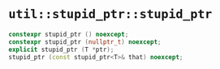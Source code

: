 # `util::stupid_ptr::stupid_ptr`

```C++
constexpr stupid_ptr () noexcept;
constexpr stupid_ptr (nullptr_t) noexcept;
explicit stupid_ptr (T *ptr);
stupid_ptr (const stupid_ptr<T>& that) noexcept;
```
